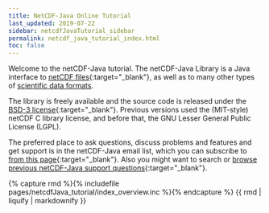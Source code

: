 ```yaml
---
title: NetCDF-Java Online Tutorial
last_updated: 2019-07-22
sidebar: netcdfJavaTutorial_sidebar
permalink: netcdf_java_tutorial_index.html
toc: false
---
```


Welcome to the netCDF-Java tutorial.
The netCDF-Java Library is a Java interface to [netCDF files](https://www.unidata.ucar.edu/software/netcdf/index.html){:target="_blank"}, as well as to many other types of [scientific data formats](file_types.html).

The library is freely available and the source code is released under the [BSD-3 license](https://github.com/Unidata/netcdf-java/blob/master/LICENSE){:target="_blank"}.
Previous versions used the (MIT-style) netCDF C library license, and before that, the GNU Lesser General Public License (LGPL).

The preferred place to ask questions, discuss problems and features and get support is in the netCDF-Java email list, which you can subscribe to [from this page](https://www.unidata.ucar.edu/support/index.html#mailinglists){:target="_blank"}.
Also you might want to search or [browse previous netCDF-Java support questions](https://www.unidata.ucar.edu/mailing_lists/archives/netcdf-java/){:target="_blank"}.

{% capture rmd %}{% includefile pages/netcdfJava_tutorial/index_overview.inc %}{% endcapture %}
{{ rmd | liquify | markdownify }}



